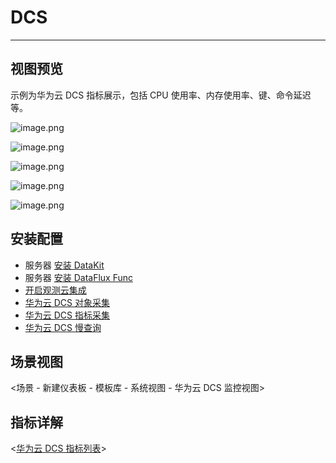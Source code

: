 # DCS

---

## 视图预览

示例为华为云 DCS 指标展示，包括 CPU 使用率、内存使用率、键、命令延迟等。

![image.png](../imgs/huawei-dcs-1.png)

![image.png](../imgs/huawei-dcs-2.png)

![image.png](../imgs/huawei-dcs-3.png)

![image.png](../imgs/huawei-dcs-4.png)

![image.png](../imgs/huawei-dcs-5.png)



## 安装配置
- 服务器 [安装 DataKit](../../../datakit/datakit-install.md)
- 服务器 [安装 DataFlux Func ](https://func.guance.com/doc/quick-start/)
- [开启观测云集成](https://func.guance.com/doc/script-market-guance-integration/)
- [华为云 DCS 对象采集](https://func.guance.com/doc/script-market-guance-huaweicloud-dcs/)
- [华为云 DCS 指标采集](https://func.guance.com/doc/script-market-guance-huaweicloud-ces/)
- [华为云 DCS 慢查询](https://func.guance.com/doc/script-market-guance-huaweicloud-dcs-slowlog/)

## 场景视图

<场景 - 新建仪表板 - 模板库 - 系统视图 - 华为云 DCS 监控视图>

## 指标详解

<[华为云 DCS 指标列表](https://support.huaweicloud.com/usermanual-dcs/dcs-ug-0713011.html)>